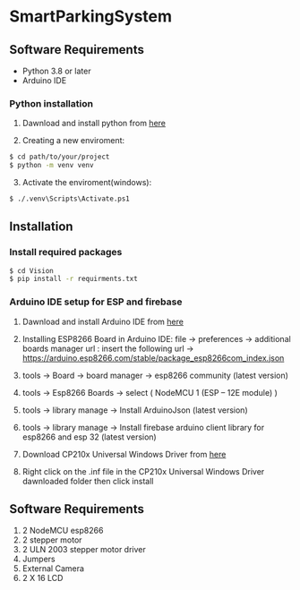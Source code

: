 # SmartParkingSystem
## Software Requirements
 - Python 3.8 or later
 - Arduino IDE

### Python installation
1) Dawnload and install python from [here](https://www.python.org/downloads/)

2) Creating a new enviroment:
```bash
$ cd path/to/your/project
$ python -m venv venv
```

3) Activate the enviroment(windows):
```bash
$ ./.venv\Scripts\Activate.ps1
```
## Installation

### Install required packages
```bash
$ cd Vision
$ pip install -r requirments.txt
```

### Arduino IDE setup for ESP and firebase
1) Dawnload and install Arduino IDE from [here](https://www.arduino.cc/en/software/)

2) Installing ESP8266 Board in Arduino IDE:
file -> preferences -> additional boards
manager url : insert the following url -> https://arduino.esp8266.com/stable/package_esp8266com_index.json

3) tools -> Board -> board manager -> esp8266 community (latest version)

4) tools -> Esp8266 Boards -> select ( NodeMCU 1 (ESP – 12E module) )

5) tools -> library manage -> Install ArduinoJson (latest version)

6) tools -> library manage -> Install firebase arduino client library for esp8266 and
esp 32 (latest version)

7) Download CP210x Universal Windows Driver from [here](https://www.silabs.com/developer-tools/usb-to-uart-bridge-vcp-drivers)

8) Right click on the .inf file in the CP210x Universal Windows Driver dawnloaded folder then click install

## Software Requirements
1) 2 NodeMCU esp8266
2) 2 stepper motor
3) 2 ULN 2003 stepper motor driver
4) Jumpers
5) External Camera
6) 2 X 16 LCD
 
